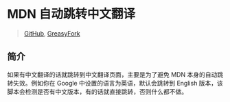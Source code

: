 # MDN 自动跳转中文翻译

> [GitHub](https://github.com/rxliuli/userjs/tree/master/src/MDNAutoRedirectChinese), [GreasyFork](https://greasyfork.org/zh-CN/scripts/377096)

## 简介

如果有中文翻译的话就跳转到中文翻译页面，主要是为了避免 MDN 本身的自动跳转失效。例如你在 Google 中设置的语言为英语，默认会跳转到 English 版本，该脚本会检测是否有中文版本，有的话就直接跳转，否则什么都不做。
